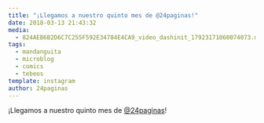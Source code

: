 ```yaml
---
title: "¡Llegamos a nuestro quinto mes de @24paginas!"
date: 2018-03-13 21:43:32
media: 
  - 824AEB6B2D6C7C255F592E34784E4CA9_video_dashinit_17923171060074073.mp4
tags: 
  - mandanguita
  - microblog
  - comics
  - tebeos
template: instagram
author: 24paginas
---
```


¡Llegamos a nuestro quinto mes de [@24paginas](https://instagram.com/24paginas)!



